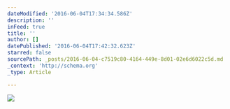```yaml
---
dateModified: '2016-06-04T17:34:34.586Z'
description: ''
inFeed: true
title: ''
author: []
datePublished: '2016-06-04T17:42:32.623Z'
starred: false
sourcePath: _posts/2016-06-04-c7519c80-4164-449e-8d01-02e6d6022c5d.md
_context: 'http://schema.org'
_type: Article

---
```

![](https://the-grid-user-content.s3-us-west-2.amazonaws.com/c17ed754-018b-417b-8143-8c0fc5409962.jpg)